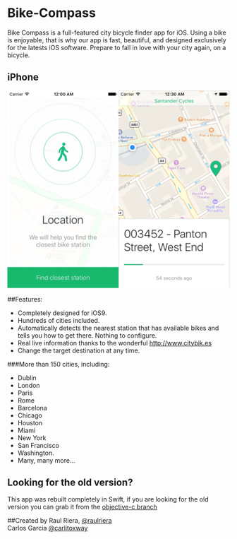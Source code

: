 # Bike-Compass

Bike Compass is a full-featured city bicycle finder app for iOS. Using a bike is enjoyable, that is why our app is fast, beautiful, and designed exclusively for the latests iOS software. Prepare to fall in love with your city again, on a bicycle.

## iPhone
<p align="center">
	<img src="Screenshots/iOS.jpg" />
</p>


##Features:

- Completely designed for iOS9.
- Hundreds of cities included.
- Automatically detects the nearest station that has available bikes and tells you how to get there. Nothing to configure.
- Real live information thanks to the wonderful http://www.citybik.es
- Change the target destination at any time.

###More than 150 cities, including:

- Dublin
- London
- Paris
- Rome
- Barcelona
- Chicago
- Houston
- Miami
- New York
- San Francisco
- Washington.
- Many, many more...

## Looking for the old version?

This app was rebuilt completely in Swift, if you are looking for the old version you can grab it from the [objective-c branch](https://github.com/raulriera/Bike-Compass/tree/objective-c)

##Created by
Raul Riera, [@raulriera](http://twitter.com/raulriera)  
Carlos Garcia [@carlitoxway](http://twitter.com/carlitoxway)
